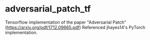 # adversarial_patch_tf
Tensorflow implementation of the paper "Adversarial Patch" (https://arxiv.org/pdf/1712.09665.pdf)
Referenced jhayes14's PyTorch implementation.
